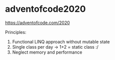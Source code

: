 # adventofcode2020

https://adventofcode.com/2020

Principles:

1. Functional LINQ approach without mutable state
2. Single class per day -> 1+2 = static class :/
3. Neglect memory and performance